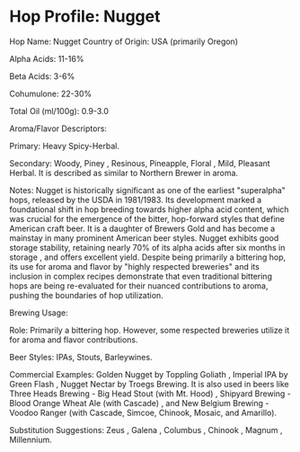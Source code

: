 # Hop Profile: Nugget

Hop Name: Nugget
Country of Origin: USA (primarily Oregon)

Alpha Acids: 11-16%

Beta Acids: 3-6%

Cohumulone: 22-30%

Total Oil (ml/100g): 0.9-3.0

Aroma/Flavor Descriptors:

Primary: Heavy Spicy-Herbal.

Secondary: Woody, Piney , Resinous, Pineapple, Floral , Mild, Pleasant Herbal. It is described as similar to Northern Brewer in aroma.

Notes: Nugget is historically significant as one of the earliest "superalpha" hops, released by the USDA in 1981/1983. Its development marked a foundational shift in hop breeding towards higher alpha acid content, which was crucial for the emergence of the bitter, hop-forward styles that define American craft beer. It is a daughter of Brewers Gold  and has become a mainstay in many prominent American beer styles. Nugget exhibits good storage stability, retaining nearly 70% of its alpha acids after six months in storage , and offers excellent yield. Despite being primarily a bittering hop, its use for aroma and flavor by "highly respected breweries" and its inclusion in complex recipes demonstrate that even traditional bittering hops are being re-evaluated for their nuanced contributions to aroma, pushing the boundaries of hop utilization.

Brewing Usage:

Role: Primarily a bittering hop. However, some respected breweries utilize it for aroma and flavor contributions.

Beer Styles: IPAs, Stouts, Barleywines.

Commercial Examples: Golden Nugget by Toppling Goliath , Imperial IPA by Green Flash , Nugget Nectar by Troegs Brewing. It is also used in beers like Three Heads Brewing - Big Head Stout (with Mt. Hood) , Shipyard Brewing - Blood Orange Wheat Ale (with Cascade) , and New Belgium Brewing - Voodoo Ranger (with Cascade, Simcoe, Chinook, Mosaic, and Amarillo).

Substitution Suggestions: Zeus , Galena , Columbus , Chinook , Magnum , Millennium.
